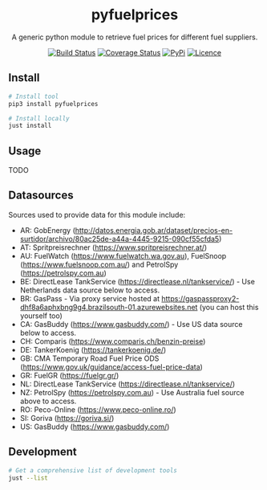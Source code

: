<div align="center">

# pyfuelprices

A generic python module to retrieve fuel prices for different fuel suppliers.

[![Build Status](https://github.com/pantherale0/pyfuelprices/workflows/build/badge.svg)](https://github.com/pantherale0/pyfuelprices/actions)
[![Coverage Status](https://coveralls.io/repos/github/pantherale0/pyfuelprices/badge.svg?branch=main)](https://coveralls.io/github/pantherale0/pyfuelprices?branch=main)
[![PyPi](https://img.shields.io/pypi/v/pyfuelprices)](https://pypi.org/project/pyfuelprices)
[![Licence](https://img.shields.io/github/license/pantherale0/pyfuelprices)](LICENSE)

</div>

## Install

```bash
# Install tool
pip3 install pyfuelprices

# Install locally
just install
```

## Usage

TODO

## Datasources

Sources used to provide data for this module include:

- AR: GobEnergy (http://datos.energia.gob.ar/dataset/precios-en-surtidor/archivo/80ac25de-a44a-4445-9215-090cf55cfda5)
- AT: Spritpreisrechner (https://www.spritpreisrechner.at/)
- AU: FuelWatch (https://www.fuelwatch.wa.gov.au), FuelSnoop (https://www.fuelsnoop.com.au/) and PetrolSpy (https://petrolspy.com.au)
- BE: DirectLease TankService (https://directlease.nl/tankservice/) - Use Netherlands data source below to access.
- BR: GasPass - Via proxy service hosted at https://gaspassproxy2-dhf8a6aphxbng9g4.brazilsouth-01.azurewebsites.net (you can host this yourself too)
- CA: GasBuddy (https://www.gasbuddy.com/) - Use US data source below to access.
- CH: Comparis (https://www.comparis.ch/benzin-preise)
- DE: TankerKoenig (https://tankerkoenig.de/)
- GB: CMA Temporary Road Fuel Price ODS (https://www.gov.uk/guidance/access-fuel-price-data)
- GR: FuelGR (https://fuelgr.gr/)
- NL: DirectLease TankService (https://directlease.nl/tankservice/)
- NZ: PetrolSpy (https://petrolspy.com.au) - Use Australia fuel source above to access.
- RO: Peco-Online (https://www.peco-online.ro/)
- SI: Goriva (https://goriva.si/)
- US: GasBuddy (https://www.gasbuddy.com/)

## Development

```bash
# Get a comprehensive list of development tools
just --list
```
